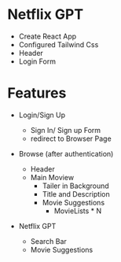 # Netflix GPT

- Create React App
- Configured Tailwind Css
- Header
- Login Form

# Features

- Login/Sign Up

  - Sign In/ Sign up Form
  - redirect to Browser Page

- Browse (after authentication)

  - Header
  - Main Moview
    - Tailer in Background
    - Title and Description
    - Movie Suggestions
      - MovieLists \* N

- Netflix GPT
  - Search Bar
  - Movie Suggestions
